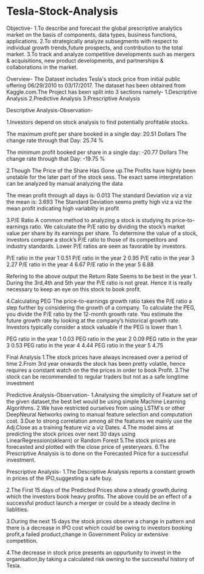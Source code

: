 # Tesla-Stock-Analysis
Objective-
1.To describe and forecast the global prescriptive analytics market on the basis of components,
  data types, business functions, applications.
2.To strategically analyze subsegments with respect to 
  individual growth trends,future prospects, and contribution to the total market.
3.To track and analyze competitive developments such as mergers & acquisitions,
  new product developments, and partnerships & collaborations in the market.

Overview-
The Dataset includes Tesla's stock price from initial public offering 06/29/2010 to 03/17/2017.
The dataset has been obtained from Kaggle.com.The Project has been split into 3 sections namely-
1.Descriptive Analysis
2.Predictive Analysis
3.Prescriptive Analysis

Descriptive Analysis-Observation-

1.Investors depend on stock analysis to find potentially profitable stocks.

The maximum profit per share booked in a single day: 20.51 Dollars
The change rate through that Day: 25.74 %

The minimum profit booked per share in a single day: -20.77 Dollars
The change rate through that Day: -19.75 % 

2.Though The Price of the Share Has Gone up.The Profits have highly been unstable for the later part of the stock sess.
The exact same interpretation can be analyzed by manual analyzing the data

The mean profit through all days is: 0.013
The standard Deviation viz a viz the mean is: 3.693
The Standard Deviation seems pretty high viz a viz the mean profit indicating high variablity in profit

3.P/E Ratio
A common method to analyzing a stock is studying its price-to-earnings ratio.
We calculate the P/E ratio by dividing the stock’s market value per share by its earnings per share.
To determine the value of a stock, investors compare a stock’s  P/E ratio to those of its competitors and industry standards.
Lower P/E ratios are seen as favorable by investors.

P/E ratio in the year 1 0.51
P/E ratio in the year 2 0.95
P/E ratio in the year 3 2.27
P/E ratio in the year 4 6.67
P/E ratio in the year 5 6.88

Refering to the above output the Return Rate Seems to be best in the year 1.
During the 3rd,4th and 5th year the P/E ratio is not great.
Hence it is really necessary to keep an eye on this stock to book profit.

4.Calculating PEG
The price-to-earnings growth ratio takes the P/E ratio a step further by considering the growth of a company.
To calculate the PEG, you divide the P/E ratio by the 12-month growth rate.
You estimate the future growth rate by looking at the company’s historical growth rate.
Investors typically consider a stock valuable if the PEG is lower than 1.

PEG ratio in the year 1 0.03
PEG ratio in the year 2 0.09
PEG ratio in the year 3 0.53
PEG ratio in the year 4 4.44
PEG ratio in the year 5 4.75

Final Analysis
1.The stock prices have always increased over a period of time
2.From 3rd year onwards the stock has been pretty volatile,
  hence requires a constant watch on the the prices in order to book Profit.
3.The stock can be recommended to regular traders but not as a safe longtime investment


Predictive Analysis-Observation-
1.Analysing the simplicity of Feature set of the given dataset,the best bet would be using simple Machine Learning Algorithms.
2.We have restricted ourselves from using LSTM's or other DeepNeural Networks owing to manual feature selection 
  and computation cost. 
3.Due to strong correlation among all the features we mainly use the Adj.Close as a training feature viz a viz Dates.
4.The model aims at predicting the stock prices over next 30 days using LinearRegression(sklearn) or Random Forest
5.The stock prices are forecasted and plotted with the close price of yesteryears.
6.The Prescriptive Analysis is to done on the Forecasted Price for a successful investment.

Prescriptive Analysis-
1.The Descriptive Analysis reports a constant growth in prices of the IPO,suggesting a safe buy.
  
2.The First 15 days of the Predicted Prices show a steady growth,during which the investors book heavy profits.
  The above could be an effect of a successful product launch a merger or could be a steady decline in liablities.
 
3.During the next 15 days the stock prices observe a change in pattern and there is a decrease in IPO cost 
  which could be owing to investors booking profit,a failed product,change in Government Policy or extensive competition.

4.The decrease in stock price presents an oppurtunity to invest in the organisation,by taking a calculated risk owning to 
  the successful history of Tesla. 
